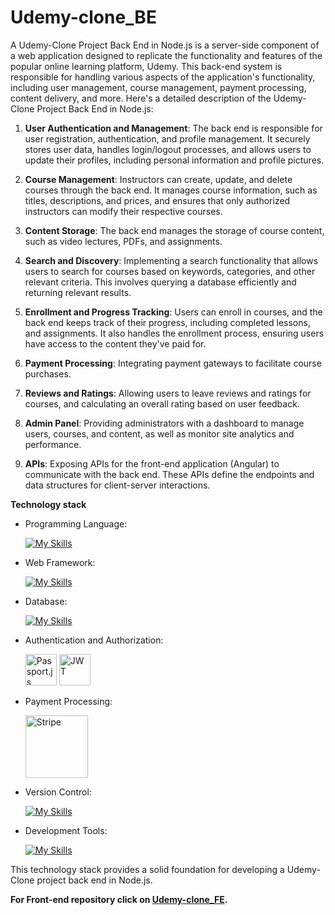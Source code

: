 # Udemy-clone_BE
A Udemy-Clone Project Back End in Node.js is a server-side component of a web application designed to replicate the functionality and features of the popular online learning platform, Udemy. 
This back-end system is responsible for handling various aspects of the application's functionality, including user management, course management, payment processing, content delivery, and more. 
Here's a detailed description of the Udemy-Clone Project Back End in Node.js:

1. **User Authentication and Management**: 
  The back end is responsible for user registration, authentication, and profile management. 
  It securely stores user data, handles login/logout processes, and allows users to update their profiles, including personal information and profile pictures.

2. **Course Management**: 
  Instructors can create, update, and delete courses through the back end. 
  It manages course information, such as titles, descriptions, and prices, and ensures that only authorized instructors can modify their respective courses.

3. **Content Storage**: 
  The back end manages the storage of course content, such as video lectures, PDFs, and assignments. 

4. **Search and Discovery**: 
  Implementing a search functionality that allows users to search for courses based on keywords, categories, and other relevant criteria. 
  This involves querying a database efficiently and returning relevant results.

5. **Enrollment and Progress Tracking**: 
  Users can enroll in courses, and the back end keeps track of their progress, including completed lessons, and assignments. 
  It also handles the enrollment process, ensuring users have access to the content they've paid for.

6. **Payment Processing**: 
  Integrating payment gateways to facilitate course purchases.

7. **Reviews and Ratings**: 
   Allowing users to leave reviews and ratings for courses, and calculating an overall rating based on user feedback.

8. **Admin Panel**: 
   Providing administrators with a dashboard to manage users, courses, and content, as well as monitor site analytics and performance.

9. **APIs**: 
  Exposing APIs for the front-end application (Angular) to communicate with the back end. 
  These APIs define the endpoints and data structures for client-server interactions.

**Technology stack**


- Programming Language:

   [![My Skills](https://skillicons.dev/icons?i=nodejs)](https://skillicons.dev)

- Web Framework:
  
   [![My Skills](https://skillicons.dev/icons?i=express)](https://skillicons.dev)

- Database: 

   [![My Skills](https://skillicons.dev/icons?i=mongodb)](https://skillicons.dev)

- Authentication and Authorization:
    <p>
      <img src="https://github.com/jitesh8182/Udemy-clone_BE/assets/75196566/aa04a0dc-8799-4643-a698-8c5ff5bd7c94" width="50PX" alt="Passport.js">
      <img src="https://seeklogo.com/images/J/jwt-logo-65D86B4640-seeklogo.com.png" width="50PX" alt="JWT">
    </p>
- Payment Processing:
  
    <img src="https://upload.wikimedia.org/wikipedia/commons/thumb/b/ba/Stripe_Logo%2C_revised_2016.svg/2560px-Stripe_Logo%2C_revised_2016.svg.png" width="100PX" alt="Stripe">

- Version Control:

   [![My Skills](https://skillicons.dev/icons?i=git)](https://skillicons.dev)

- Development Tools:

   [![My Skills](https://skillicons.dev/icons?i=vscode,postman)](https://skillicons.dev)

This technology stack provides a solid foundation for developing a Udemy-Clone project back end in Node.js. 

**For Front-end repository click on <a href="https://github.com/jitesh8182/Udemy-clone_FE">Udemy-clone_FE</a>.**
